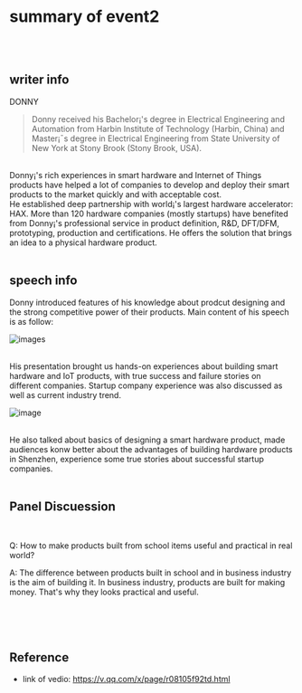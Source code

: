 # summary of event2
</br>
</br>
  
## writer info 
DONNY
> Donny received his Bachelor¡'s degree in Electrical Engineering and Automation from Harbin Institute of Technology (Harbin, China) and Master¡¯s degree in Electrical Engineering from State University of New York at Stony Brook (Stony Brook, USA).

</br>
Donny¡'s rich experiences in smart hardware and Internet of Things products have helped a lot of companies to develop and deploy their smart products to the market quickly and with acceptable cost. 

</br>
He established deep partnership with world¡'s largest hardware accelerator: HAX. More than 120 hardware companies (mostly startups) have benefited from Donny¡'s professional service in product definition, R&D, DFT/DFM, prototyping, production and certifications. He offers the solution that brings an idea to a physical hardware product.

</br>
</br>

## speech info
Donny introduced features of his knowledge about prodcut designing and the strong competitive power of their products. Main content of his speech is as follow:
</br>

![images](https://github.com/AndyBeHere/openFiestaTalk/blob/master/%E2%80%ABimages/event2/9429071dc7e8daeeffb88a32091342f.jpg)

</br>
His presentation  brought us hands-on experiences about building smart hardware and IoT products, with true success and failure stories on different companies. Startup company experience was also  discussed as well as current industry trend.
</br>

![image](https://github.com/AndyBeHere/openFiestaTalk/blob/master/%E2%80%ABimages/event2/d16a90068ce768ad6adc0af1360ef26.jpg)

</br>
He also talked about basics of designing a smart hardware product, made audiences konw better about the advantages of building hardware products in Shenzhen, experience some true stories about successful startup companies. 
</br>

</br>


## Panel Discuession


</br>

Q: How to make products built from school items useful and practical in real world?
</br>

A: The difference between products built in school and in business industry is the aim of building it. In business industry, products are built for making money. That's why they looks practical and useful.

</br>


</br>
</br>

## Reference
- link of vedio: https://v.qq.com/x/page/r08105f92td.html

